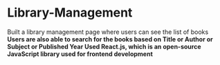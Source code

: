 # Library-Management
Built a library management page where users can see the list of books<b>
Users are also able to search for the books based on Title or Author or Subject or Published Year
Used React.js, which is an open-source JavaScript library used for frontend development 
